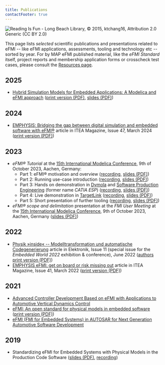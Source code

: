 ```yaml
---
title: Publications
contactFooter: true
---
```


![Reading Is Fun - Long Beach Library, © 2015, ktchang16, Attribution 2.0 Generic (CC BY 2.0)](/media/publications/reading-is-fun-long-beach-library.png)

This page lists _selected_ scientific publications and presentations related to eFMI -- like eFMI applications, assessments, tooling and technology etc -- sorted by year. For by MAP eFMI published material, like the _eFMI Standard_ itself, project reports and membership application forms or crosscheck test cases, please consult the [Resources page](/resources/).

## 2025

- [Hybrid Simulation Models for Embedded Applications: A Modelica and eFMI approach](https://doi.org/10.3384/ecp218545) ([print version (PDF)](/media/publications/Modelica-and-FMI-Conference-2025-paper.pdf), [slides (PDF)](/media/publications/Modelica-and-FMI-Conference-2025-paper-slides.pdf))

## 2024

- [EMPHYSIS: Bridging the gap between digital simulation and embedded software with eFMI®](https://itea4.org/magazine/47/march-2024/itea-success-story-emphysis.html) article in ITEA Magazine, Issue 47, March 2024 ([print version (PDF)](/media/publications/ITEA-Magazine-Issue-47-Success-story.pdf))

## 2023

 - _eFMI® Tutorial_ at the [15th International Modelica Conference](https://2023.international.conference.modelica.org/), 9th of October 2023, Aachen, Germany:
   - Part 1: eFMI® motivation and overview
   ([recording](https://youtu.be/oCDH-8mXeNw), [slides (PDF)](/media/resources/eFMI-Tutorial-Part-1.pdf))
   - Part 2: Running use-case introduction
   ([recording](https://youtu.be/ghalwWlbSOA), [slides (PDF)](/media/resources/eFMI-Tutorial-Part-2.pdf))
   - Part 3: Hands on demonstration in [Dymola](https://www.dymola.com/) and [Software Production Engineering](https://my.3dexperience.3ds.com/welcome/compass-world/3dexperience-industries/transportation-and-mobility/smart-safe-and-connected/embedded-software-engineering/systems-software-production-engineer) (former name _CATIA ESP_)
   ([recording](https://youtu.be/n-aIFpxDtWE), [slides (PDF)](/media/resources/eFMI-Tutorial-Part-3.pdf))
   - Part 4: Live demonstration in [TargetLink](https://www.dspace.com/en/pub/home/products/sw/pcgs/targetlink.cfm#180_25805)
   ([recording](https://youtu.be/XeBVj6-_w0Q), [slides (PDF)](/media/resources/eFMI-Tutorial-Part-4.pdf))
   - Part 5: Short presentation of further tooling
   ([recording](https://youtu.be/GF_YNonNMYs), [slides (PDF)](/media/resources/eFMI-Tutorial-Part-5.pdf))
 - _eFMI® scope and delimitation_ presentation at the _FMI User Meeting_ at the [15th International Modelica Conference](https://2023.international.conference.modelica.org/), 9th of October 2023, Aachen, Germany
 ([slides (PDF)](/media/resources/eFMI-scope-and-delimitation.pdf))

## 2022

 - [Physik »inside« -- Modelltransformation und automatische Codegenerierung](https://www.elektroniknet.de/embedded/software/modelltransformation-und-automatische-codegenerierung.196801.html) article in Elektronik, Issue 11 (special issue for the _Embedded World 2022_ exhibition & conference), June 2022 ([authors print version (PDF)](/media/publications/Elektronik-magazine-Embedded-World-2022-special-issue.pdf))
 - [EMPHYSIS eFMI: get on board or risk missing out](https://itea4.org/magazine/41/march-2022/by-and-for-end-users.html) article in ITEA Magazine, Issue 41, March 2022 ([print version (PDF)](/media/publications/ITEA-Magazine-Issue-41-by-and-for-end-users.pdf))

## 2021

 - [Advanced Controller Development Based on eFMI with Applications to Automotive Vertical Dynamics Control](https://doi.org/10.3390/act10110301)
 - [eFMI: An open standard for physical models in embedded software](https://doi.org/10.3384/ecp2118157) ([print version (PDF)](/media/resources/Modelica-Conference-2021-paper.pdf))
 - [eFMI (FMI for Embedded Systems) in AUTOSAR for Next Generation Automotive Software Development](https://doi.org/10.4271/2021-26-0048)

## 2019

 - Standardizing eFMI for Embedded Systems with Physical Models in the Production Code Software ([slides (PDF)](https://modelica.github.io/Symposium2019/slides/jubilee-symposium-2019-slides-lenord.pdf), [recording](https://youtu.be/SljwTeDRg2M))
